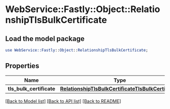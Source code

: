 # WebService::Fastly::Object::RelationshipTlsBulkCertificate

## Load the model package
```perl
use WebService::Fastly::Object::RelationshipTlsBulkCertificate;
```

## Properties
Name | Type | Description | Notes
------------ | ------------- | ------------- | -------------
**tls_bulk_certificate** | [**RelationshipTlsBulkCertificateTlsBulkCertificate**](RelationshipTlsBulkCertificateTlsBulkCertificate.md) |  | [optional] 

[[Back to Model list]](../README.md#documentation-for-models) [[Back to API list]](../README.md#documentation-for-api-endpoints) [[Back to README]](../README.md)



